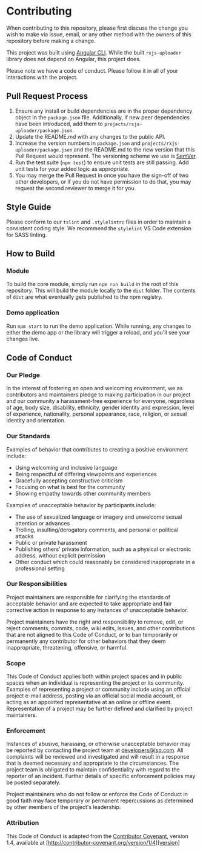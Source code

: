 # Contributing

When contributing to this repository, please first discuss the change you wish to make via issue,
email, or any other method with the owners of this repository before making a change.

This project was built using [Angular CLI](https://angular.io/cli). While the built `rxjs-uploader` library does not depend on Angular, this project does.

Please note we have a code of conduct. Please follow it in all of your interactions with the project.

## Pull Request Process

1. Ensure any install or build dependencies are in the proper dependency object in the `package.json` file. Additionally, if new peer dependencies have been introduced, add them to `projects/rxjs-uploader/package.json`.
2. Update the README.md with any changes to the public API.
3. Increase the version numbers in `package.json` and `projects/rxjs-uploader/package.json` and the README.md to the new version that this Pull Request would represent. The versioning scheme we use is [SemVer](http://semver.org/).
4. Run the test suite (`npm test`) to ensure unit tests are still passing. Add unit tests for your added logic as appropriate.
4. You may merge the Pull Request in once you have the sign-off of two other developers, or if you do not have permission to do that, you may request the second reviewer to merge it for you.

## Style Guide

Please conform to our `tslint` and `.stylelintrc` files in order to maintain a consistent coding style. We recommend the `stylelint` VS Code extension for SASS linting.

## How to Build

### Module
To build the core module, simply run `npm run build` in the root of this repository. This will build the module locally to the `dist` folder. The contents of `dist` are what eventually gets published to the npm registry.

### Demo application
Run `npm start` to run the demo application. While running, any changes to either the demo app or the library will trigger a reload, and you'll see your changes live.

## Code of Conduct

### Our Pledge

In the interest of fostering an open and welcoming environment, we as
contributors and maintainers pledge to making participation in our project and
our community a harassment-free experience for everyone, regardless of age, body
size, disability, ethnicity, gender identity and expression, level of experience,
nationality, personal appearance, race, religion, or sexual identity and
orientation.

### Our Standards

Examples of behavior that contributes to creating a positive environment
include:

* Using welcoming and inclusive language
* Being respectful of differing viewpoints and experiences
* Gracefully accepting constructive criticism
* Focusing on what is best for the community
* Showing empathy towards other community members

Examples of unacceptable behavior by participants include:

* The use of sexualized language or imagery and unwelcome sexual attention or
advances
* Trolling, insulting/derogatory comments, and personal or political attacks
* Public or private harassment
* Publishing others' private information, such as a physical or electronic
  address, without explicit permission
* Other conduct which could reasonably be considered inappropriate in a
  professional setting

### Our Responsibilities

Project maintainers are responsible for clarifying the standards of acceptable
behavior and are expected to take appropriate and fair corrective action in
response to any instances of unacceptable behavior.

Project maintainers have the right and responsibility to remove, edit, or
reject comments, commits, code, wiki edits, issues, and other contributions
that are not aligned to this Code of Conduct, or to ban temporarily or
permanently any contributor for other behaviors that they deem inappropriate,
threatening, offensive, or harmful.

### Scope

This Code of Conduct applies both within project spaces and in public spaces
when an individual is representing the project or its community. Examples of
representing a project or community include using an official project e-mail
address, posting via an official social media account, or acting as an appointed
representative at an online or offline event. Representation of a project may be
further defined and clarified by project maintainers.

### Enforcement

Instances of abusive, harassing, or otherwise unacceptable behavior may be
reported by contacting the project team at developers@lsq.com. All
complaints will be reviewed and investigated and will result in a response that
is deemed necessary and appropriate to the circumstances. The project team is
obligated to maintain confidentiality with regard to the reporter of an incident.
Further details of specific enforcement policies may be posted separately.

Project maintainers who do not follow or enforce the Code of Conduct in good
faith may face temporary or permanent repercussions as determined by other
members of the project's leadership.

### Attribution

This Code of Conduct is adapted from the [Contributor Covenant][homepage], version 1.4,
available at [http://contributor-covenant.org/version/1/4][version]

[homepage]: http://contributor-covenant.org
[version]: http://contributor-covenant.org/version/1/4/